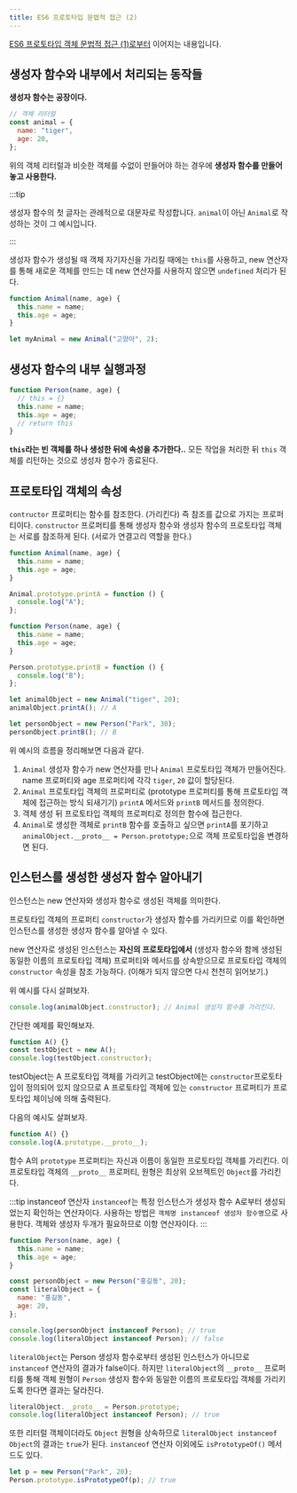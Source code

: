 ```yaml
---
title: ES6 프로토타입 문법적 접근 (2)
---
```


[ES6 프로토타입 객체 문법적 접근 (1)로부터](./prototypeReal.md) 이어지는 내용입니다.

## 생성자 함수와 내부에서 처리되는 동작들

**생성자 함수는 공장이다.**

```js
// 객체 리터럴
const animal = {
  name: "tiger",
  age: 20,
};
```

위의 객체 리터럴과 비슷한 객체를 수없이 만들어야 하는 경우에 **생성자 함수를 만들어놓고 사용한다.**

:::tip

생성자 함수의 첫 글자는 관례적으로 대문자로 작성합니다. `animal`이 아닌 `Animal`로 작성하는 것이 그 예시입니다.

:::

생성자 함수가 생성될 때 객체 자기자신을 가리킬 때에는 `this`를 사용하고, new 연산자를 통해 새로운 객체를 만드는 데 new 연산자를 사용하지 않으면 `undefined` 처리가 된다.

```js
function Animal(name, age) {
  this.name = name;
  this.age = age;
}

let myAnimal = new Animal("고양아", 2);
```

## 생성자 함수의 내부 실행과정

```js
function Person(name, age) {
  // this = {}
  this.name = name;
  this.age = age;
  // return this
}
```

**`this`라는 빈 객체를 하나 생성한 뒤에 속성을 추가한다..** 모든 작업을 처리한 뒤 `this` 객체를 리턴하는 것으로 생성자 함수가 종료된다.

## 프로토타입 객체의 속성

`contructor` 프로퍼티는 함수를 참조한다. (가리킨다) 즉 참조를 값으로 가지는 프로퍼티이다. `constructor` 프로퍼티를 통해 생성자 함수와 생성자 함수의 프로토타입 객체는 서로를 참조하게 된다. (서로가 연결고리 역할을 한다.)

```js
function Animal(name, age) {
  this.name = name;
  this.age = age;
}

Animal.prototype.printA = function () {
  console.log("A");
};

function Person(name, age) {
  this.name = name;
  this.age = age;
}

Person.prototype.printB = function () {
  console.log("B");
};

let animalObject = new Animal("tiger", 20);
animalObject.printA(); // A

let personObject = new Person("Park", 30);
personObject.printB(); // B
```

위 예시의 흐름을 정리해보면 다음과 같다.

1. `Animal` 생성자 함수가 new 연산자를 만나 `Animal` 프로토타입 객체가 만들어진다. name 프로퍼티와 age 프로퍼티에 각각 `tiger`, `20` 값이 할당된다.
2. `Animal` 프로토타입 객체의 프로퍼티로 (prototype 프로퍼티를 통해 프로토타입 객체에 접근하는 방식 되새기기) `printA` 메서드와 `printB` 메서드를 정의한다.
3. 객체 생성 뒤 프로토타입 객체의 프로퍼티로 정의한 함수에 접근한다.
4. `Animal`로 생성한 객체로 `printB` 함수를 호출하고 싶으면 `printA`를 포기하고 `animalObject.__proto__ = Person.prototype;`으로 객체 프로토타입을 변경하면 된다.

## 인스턴스를 생성한 생성자 함수 알아내기

인스턴스는 new 연산자와 생성자 함수로 생성된 객체를 의미한다.

프로토타입 객체의 프로퍼티 `constructor`가 생성자 함수를 가리키므로 이를 확인하면 인스턴스를 생성한 생성자 함수를 알아낼 수 있다.

new 연산자로 생성된 인스턴스는 **자신의 프로토타입에서** (생성자 함수와 함께 생성된 동일한 이름의 프로토타입 객체) 프로퍼티와 메서드를 상속받으므로 프로토타입 객체의 `constructor` 속성을 참조 가능하다. (이해가 되지 않으면 다시 천천히 읽어보기.)

위 예시를 다시 살펴보자.

```js
console.log(animalObject.constructor); // Animal 생성자 함수를 가리킨다.
```

간단한 예제를 확인해보자.

```js
function A() {}
const testObject = new A();
console.log(testObject.constructor);
```

testObject는 A 프로토타입 객체를 가리키고 testObject에는 `constructor`프로토타입이 정의되어 있지 않으므로 A 프로토타입 객체에 있는 `constructor` 프로퍼티가 프로토타입 체이닝에 의해 출력된다.

다음의 예시도 살펴보자.

```js
function A() {}
console.log(A.prototype.__proto__);
```

함수 A의 `prototype` 프로퍼티는 자신과 이름이 동일한 프로토타입 객체를 가리킨다. 이 프로토타입 객체의 `__proto__` 프로퍼티, 원형은 최상위 오브젝트인 `Object`를 가리킨다.

:::tip instanceof 연산자
`instanceof`는 특정 인스턴스가 생성자 함수 A로부터 생성되었는지 확인하는 연산자이다. 사용하는 방법은 `객체명 instanceof 생성자 함수명`으로 사용한다. 객체와 생성자 두개가 필요하므로 이항 연산자이다.
:::

```js
function Person(name, age) {
  this.name = name;
  this.age = age;
}

const personObject = new Person("홍길동", 20);
const literalObject = {
  name: "홍길동",
  age: 20,
};

console.log(personObject instanceof Person); // true
console.log(literalObject instanceof Person); // false
```

`literalObject`는 Person 생성자 함수로부터 생성된 인스턴스가 아니므로 `instanceof` 연산자의 결과가 false이다. 하지만 `literalObject`의 `__proto__` 프로퍼티를 통해 객체 원형이 `Person` 생성자 함수와 동일한 이름의 프로토타입 객체를 가리키도록 한다면 결과는 달라진다.

```js
literalObject.__proto__ = Person.prototype;
console.log(literalObject instanceof Person); // true
```

또한 리터럴 객체이더라도 `Object` 원형을 상속하므로 `literalObject instanceof Object`의 결과는 `true`가 된다. `instanceof` 연산자 이외에도 `isPrototypeOf()` 메서드도 있다.

```js
let p = new Person("Park", 20);
Person.prototype.isPrototypeOf(p); // true
```
